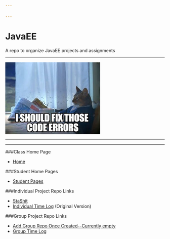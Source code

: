 ```yaml
---

---
```


# JavaEE
A repo to organize JavaEE projects and assignments

---

![Kitten Boat](images/codeCatBoat.jpg)

---

---

###Class Home Page
- [Home](https://github.com/MadJavaEntFall2016/home)


###Student Home Pages
- [Student Pages](https://github.com/MadJavaEntFall2016/student)

###Individual Project Repo Links
- [StaShit](https://github.com/tkinsman/storeShare)
- [Individual Time Log](https://github.com/tkinsman/storeShare/blob/master/timeLog.md) (Original Version)

###Group Project Repo Links
- [Add Group Repo Once Created--Currently empty]()
- [Group Time Log]()
